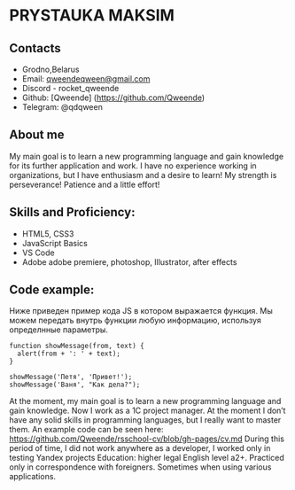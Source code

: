 # **PRYSTAUKA MAKSIM**


## Сontacts

* Grodno,Belarus
* Email: qweendeqween@gmail.com 
* Discord - rocket_qweende
* Github: [Qweende] (https://github.com/Qweende)
* Telegram: @qdqween

## About me

My main goal is to learn a new programming language and gain knowledge for its further application and work. I have no experience working in organizations, but I have enthusiasm and a desire to learn! My strength is perseverance! Patience and a little effort!

## Skills and Proficiency:

* HTML5, CSS3
* JavaScript Basics
* VS Code
* Adobe adobe premiere, photoshop, Illustrator, after effects

## Code example:

Ниже приведен пример кода JS в котором выражается функция. Мы можем передать внутрь функции любую информацию, используя определнные параметры.

```
function showMessage(from, text) { 
  alert(from + ': ' + text);
}

showMessage('Петя', 'Привет!'); 
showMessage('Ваня', "Как дела?"); 
```

At the moment, my main goal is to learn a new programming language and gain knowledge. Now I work as a 1C project manager.
At the moment I don’t have any solid skills in programming languages, but I really want to master them.
An example code can be seen here: https://github.com/Qweende/rsschool-cv/blob/gh-pages/cv.md
During this period of time, I did not work anywhere as a developer, I worked only in testing Yandex projects
Education: higher legal
English level a2+. Practiced only in correspondence with foreigners. Sometimes when using various applications.
